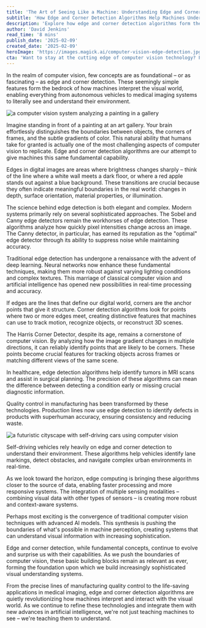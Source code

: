 ```yaml
---
title: 'The Art of Seeing Like a Machine: Understanding Edge and Corner Detection in Computer Vision'
subtitle: 'How Edge and Corner Detection Algorithms Help Machines Understand Visual Data'
description: 'Explore how edge and corner detection algorithms form the foundation of computer vision, enabling machines to interpret visual data and power applications from autonomous vehicles to medical imaging. Discover the evolution from traditional methods to AI-enhanced techniques that are revolutionizing how machines see and understand the world.'
author: 'David Jenkins'
read_time: '8 mins'
publish_date: '2025-02-09'
created_date: '2025-02-09'
heroImage: 'https://images.magick.ai/computer-vision-edge-detection.jpg'
cta: 'Want to stay at the cutting edge of computer vision technology? Follow us on LinkedIn for the latest insights and developments in machine perception and AI innovation.'
---
```


In the realm of computer vision, few concepts are as foundational – or as fascinating – as edge and corner detection. These seemingly simple features form the bedrock of how machines interpret the visual world, enabling everything from autonomous vehicles to medical imaging systems to literally see and understand their environment.

![a computer vision system analyzing a painting in a gallery](https://i.magick.ai/PIXE/1739119311264_magick_img.webp)

Imagine standing in front of a painting at an art gallery. Your brain effortlessly distinguishes the boundaries between objects, the corners of frames, and the subtle gradients of color. This natural ability that humans take for granted is actually one of the most challenging aspects of computer vision to replicate. Edge and corner detection algorithms are our attempt to give machines this same fundamental capability.

Edges in digital images are areas where brightness changes sharply – think of the line where a white wall meets a dark floor, or where a red apple stands out against a blue background. These transitions are crucial because they often indicate meaningful boundaries in the real world: changes in depth, surface orientation, material properties, or illumination.

The science behind edge detection is both elegant and complex. Modern systems primarily rely on several sophisticated approaches. The Sobel and Canny edge detectors remain the workhorses of edge detection. These algorithms analyze how quickly pixel intensities change across an image. The Canny detector, in particular, has earned its reputation as the "optimal" edge detector through its ability to suppress noise while maintaining accuracy.

Traditional edge detection has undergone a renaissance with the advent of deep learning. Neural networks now enhance these fundamental techniques, making them more robust against varying lighting conditions and complex textures. This marriage of classical computer vision and artificial intelligence has opened new possibilities in real-time processing and accuracy.

If edges are the lines that define our digital world, corners are the anchor points that give it structure. Corner detection algorithms look for points where two or more edges meet, creating distinctive features that machines can use to track motion, recognize objects, or reconstruct 3D scenes.

The Harris Corner Detector, despite its age, remains a cornerstone of computer vision. By analyzing how the image gradient changes in multiple directions, it can reliably identify points that are likely to be corners. These points become crucial features for tracking objects across frames or matching different views of the same scene.

In healthcare, edge detection algorithms help identify tumors in MRI scans and assist in surgical planning. The precision of these algorithms can mean the difference between detecting a condition early or missing crucial diagnostic information.

Quality control in manufacturing has been transformed by these technologies. Production lines now use edge detection to identify defects in products with superhuman accuracy, ensuring consistency and reducing waste.

![a futuristic cityscape with self-driving cars using computer vision](https://i.magick.ai/PIXE/1739119311260_magick_img.webp)

Self-driving vehicles rely heavily on edge and corner detection to understand their environment. These algorithms help vehicles identify lane markings, detect obstacles, and navigate complex urban environments in real-time.

As we look toward the horizon, edge computing is bringing these algorithms closer to the source of data, enabling faster processing and more responsive systems. The integration of multiple sensing modalities – combining visual data with other types of sensors – is creating more robust and context-aware systems.

Perhaps most exciting is the convergence of traditional computer vision techniques with advanced AI models. This synthesis is pushing the boundaries of what's possible in machine perception, creating systems that can understand visual information with increasing sophistication.

Edge and corner detection, while fundamental concepts, continue to evolve and surprise us with their capabilities. As we push the boundaries of computer vision, these basic building blocks remain as relevant as ever, forming the foundation upon which we build increasingly sophisticated visual understanding systems.

From the precise lines of manufacturing quality control to the life-saving applications in medical imaging, edge and corner detection algorithms are quietly revolutionizing how machines interpret and interact with the visual world. As we continue to refine these technologies and integrate them with new advances in artificial intelligence, we're not just teaching machines to see – we're teaching them to understand.